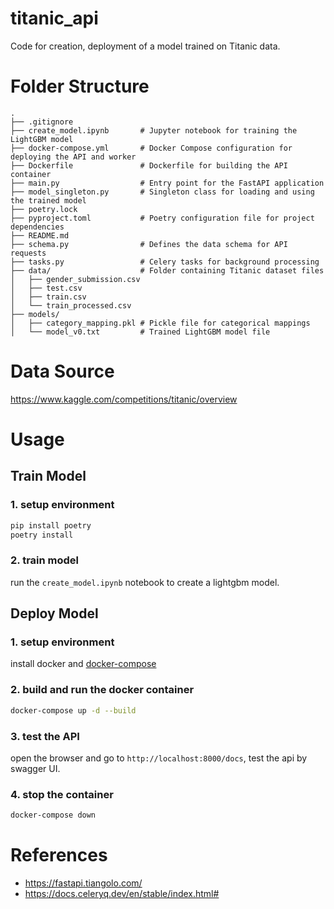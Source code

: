 # titanic_api

Code for creation, deployment of a model trained on Titanic data.

# Folder Structure

```
.
├── .gitignore              
├── create_model.ipynb       # Jupyter notebook for training the LightGBM model
├── docker-compose.yml       # Docker Compose configuration for deploying the API and worker
├── Dockerfile               # Dockerfile for building the API container
├── main.py                  # Entry point for the FastAPI application
├── model_singleton.py       # Singleton class for loading and using the trained model
├── poetry.lock              
├── pyproject.toml           # Poetry configuration file for project dependencies
├── README.md                
├── schema.py                # Defines the data schema for API requests
├── tasks.py                 # Celery tasks for background processing
├── data/                    # Folder containing Titanic dataset files
│   ├── gender_submission.csv
│   ├── test.csv
│   ├── train.csv
│   └── train_processed.csv
├── models/                  
│   ├── category_mapping.pkl # Pickle file for categorical mappings
│   └── model_v0.txt         # Trained LightGBM model file
```

# Data Source

https://www.kaggle.com/competitions/titanic/overview

# Usage

## Train Model

### 1. setup environment

```bash
pip install poetry
poetry install
```

### 2. train model

run the `create_model.ipynb` notebook to create a lightgbm model.

## Deploy Model

### 1. setup environment

install docker and [docker-compose](https://docs.docker.com/compose/install/)

### 2. build and run the docker container

```bash
docker-compose up -d --build
```

### 3. test the API

open the browser and go to `http://localhost:8000/docs`, test the api by swagger UI.

### 4. stop the container

```bash
docker-compose down
```

# References
- https://fastapi.tiangolo.com/
- https://docs.celeryq.dev/en/stable/index.html#
